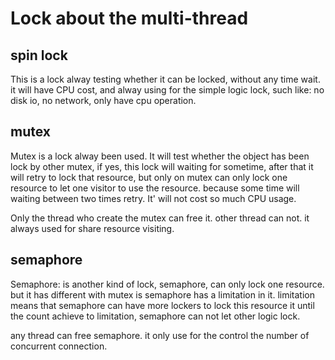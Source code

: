 # Lock about the multi-thread

## spin lock

This is a lock alway testing whether it can be locked, without any time wait. it will have CPU cost, and alway using for the simple logic lock, such like: no disk io, no network, only have cpu operation.

## mutex

Mutex is a lock alway been used. It will test whether the object has been lock by other mutex, if yes, this lock will waiting for sometime, after that it will retry to lock that resource, but only on mutex can only lock one resource to let one visitor to use the resource. because some time will waiting between two times retry. It' will not cost so much CPU usage.

Only the thread who create the mutex can free it. other thread can not. it always used for share resource visiting.

## semaphore

Semaphore: is another kind of lock, semaphore, can only lock one resource. but it has different with mutex is semaphore has a limitation in it. limitation means that semaphore can have more lockers to lock this resource it until the count achieve to limitation, semaphore can not let other logic lock.

any thread can free semaphore. it only use for the control the number of concurrent connection.